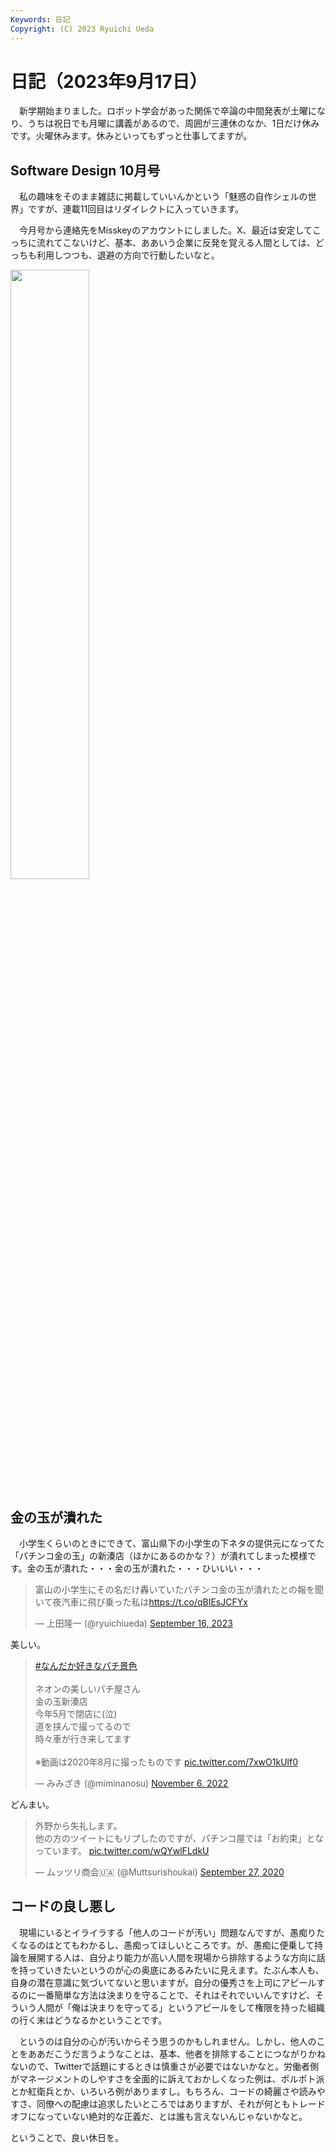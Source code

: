 ```yaml
---
Keywords: 日記
Copyright: (C) 2023 Ryuichi Ueda
---
```


# 日記（2023年9月17日）

　新学期始まりました。ロボット学会があった関係で卒論の中間発表が土曜になり、うちは祝日でも月曜に講義があるので、周囲が三連休のなか、1日だけ休みです。火曜休みます。休みといってもずっと仕事してますが。

## Software Design 10月号

　私の趣味をそのまま雑誌に掲載していいんかという「魅惑の自作シェルの世界」ですが、連載11回目はリダイレクトに入っていきます。

　今月号から連絡先をMisskeyのアカウントにしました。X、最近は安定してこっちに流れてこないけど、基本、ああいう企業に反発を覚える人間としては、どっちも利用しつつも、退避の方向で行動したいなと。

<img width="50%" src="https://mi.shellgei.org/files/webpublic-fa70606b-0700-4134-bc5c-f5c6b0d0008d" />



## 金の玉が潰れた

　小学生くらいのときにできて、富山県下の小学生の下ネタの提供元になってた「パチンコ金の玉」の新湊店（ほかにあるのかな？）が潰れてしまった模様です。金の玉が潰れた・・・金の玉が潰れた・・・ひいいい・・・

<blockquote class="twitter-tweet"><p lang="ja" dir="ltr">富山の小学生にその名だけ轟いていたパチンコ金の玉が潰れたとの報を聞いて夜汽車に飛び乗った私は<a href="https://t.co/qBIEsJCFYx">https://t.co/qBIEsJCFYx</a></p>&mdash; 上田隆一 (@ryuichiueda) <a href="https://twitter.com/ryuichiueda/status/1703187426125263296?ref_src=twsrc%5Etfw">September 16, 2023</a></blockquote> <script async src="https://platform.twitter.com/widgets.js" charset="utf-8"></script>

美しい。

<blockquote class="twitter-tweet"><p lang="ja" dir="ltr"><a href="https://twitter.com/hashtag/%E3%81%AA%E3%82%93%E3%81%A0%E3%81%8B%E5%A5%BD%E3%81%8D%E3%81%AA%E3%83%91%E3%83%81%E6%99%AF%E8%89%B2?src=hash&amp;ref_src=twsrc%5Etfw">#なんだか好きなパチ景色</a><br><br>ネオンの美しいパチ屋さん<br>金の玉新湊店<br>今年5月で閉店に(泣)<br>道を挟んで撮ってるので<br>時々車が行き来してます<br><br>※動画は2020年8月に撮ったものです <a href="https://t.co/7xwO1kUlf0">pic.twitter.com/7xwO1kUlf0</a></p>&mdash; みみざき (@miminanosu) <a href="https://twitter.com/miminanosu/status/1589186027675348994?ref_src=twsrc%5Etfw">November 6, 2022</a></blockquote> <script async src="https://platform.twitter.com/widgets.js" charset="utf-8"></script>


どんまい。

<blockquote class="twitter-tweet" data-conversation="none"><p lang="ja" dir="ltr">外野から失礼します。<br>他の方のツイートにもリプしたのですが、パチンコ屋では「お約束」となっています。 <a href="https://t.co/wQYwlFLdkU">pic.twitter.com/wQYwlFLdkU</a></p>&mdash; ムッツリ商会🇺🇦 (@Muttsurishoukai) <a href="https://twitter.com/Muttsurishoukai/status/1310041553608626176?ref_src=twsrc%5Etfw">September 27, 2020</a></blockquote> <script async src="https://platform.twitter.com/widgets.js" charset="utf-8"></script>


## コードの良し悪し

　現場にいるとイライラする「他人のコードが汚い」問題なんですが、愚痴りたくなるのはとてもわかるし、愚痴ってほしいところです。が、愚痴に便乗して持論を展開する人は、自分より能力が高い人間を現場から排除するような方向に話を持っていきたいというのが心の奥底にあるみたいに見えます。たぶん本人も、自身の潜在意識に気づいてないと思いますが。自分の優秀さを上司にアピールするのに一番簡単な方法は決まりを守ることで、それはそれでいいんですけど、そういう人間が「俺は決まりを守ってる」というアピールをして権限を持った組織の行く末はどうなるかということです。

　というのは自分の心が汚いからそう思うのかもしれません。しかし、他人のことをああだこうだ言うようなことは、基本、他者を排除することにつながりかねないので、Twitterで話題にするときは慎重さが必要ではないかなと。労働者側がマネージメントのしやすさを全面的に訴えておかしくなった例は、ポルポト派とか紅衛兵とか、いろいろ例がありますし。もちろん、コードの綺麗さや読みやすさ、同僚への配慮は追求したいところではありますが、それが何ともトレードオフになっていない絶対的な正義だ、とは誰も言えないんじゃないかなと。


ということで、良い休日を。
